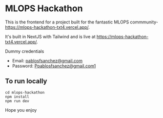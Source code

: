 # MLOPS Hackathon

This is the frontend for a project built for the fantastic MLOPS commmunity- https://mlops-hackathon-txt4.vercel.app/.

It's built in NextJS with Tailwind and is live at https://mlops-hackathon-txt4.vercel.app/.

Dummy credentials
- Email: pablosfsanchez@gmail.com
- Password: Ppablosfsanchez@gmail.com1

## To run locally

```
cd mlops-hackathon
npm install
npm run dev
```

Hope you enjoy
